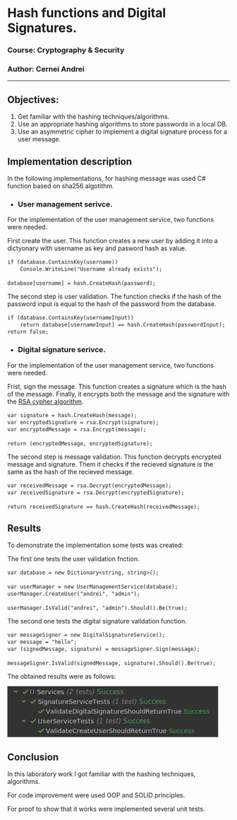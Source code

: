 # Hash functions and Digital Signatures.

### Course: Cryptography & Security
### Author: Cernei Andrei

----
## Objectives:
1. Get familiar with the hashing techniques/algorithms.
2. Use an appropriate hashing algorithms to store passwords in a local DB.
3. Use an asymmetric cipher to implement a digital signature process for a user message.

## Implementation description
In the following implementations, for hashing message was used C# function based on sha256 algotithm.

* ### User management serivce.
For the implementation of the user management service, two functions were needed.

First create the user. This function creates a new user by adding it into a dictyonary with username as key and pasword hash as value.   

```
if (database.ContainsKey(username))
    Console.WriteLine("Username already exists");

database[username] = hash.CreateHash(password);
```
The second step is user validation. The function checks if the hash of the password input is equal to the hash of the password from the database.
```
if (database.ContainsKey(usernameInput))
    return database[usernameInput] == hash.CreateHash(passwordInput);
return false;
```

* ### Digital signature serivce.
For the implementation of the user management service, two functions were needed.

Frist, sign the message. This function creates a signature which is the hash of the message. Finally, it encrypts both the message and the signature with the [RSA cypher algorithm](../CsLabs/AsymmetricCiphers/Rsa.cs).
```
var signature = hash.CreateHash(message);
var encryptedSignature = rsa.Encrypt(signature);
var encryptedMessage = rsa.Encrypt(message);

return (encryptedMessage, encryptedSignature);
```
The second step is message validation. This function decrypts encrypted message and signature. Them it checks if the recieved signature is the same as the hash of the recieved message.
```
var receivedMessage = rsa.Decrypt(encryptedMessage);
var receivedSignature = rsa.Decrypt(encryptedSignature);

return receivedSignature == hash.CreateHash(receivedMessage);
```

## Results

To demonstrate the implementation some tests was created:

The first one tests the user validation fnction.


```
var database = new Dictionary<string, string>();

var userManager = new UserManagementService(database);
userManager.CreateUser("andrei", "admin");

userManager.IsValid("andrei", "admin").Should().Be(true);
```


The second one tests the digital signature validation function.

```
var messageSigner = new DigitalSignatureService();
var message = "hello";
var (signedMessage, signature) = messageSigner.Sign(message);

messageSigner.IsValid(signedMessage, signature).Should().Be(true);
```
The obtained results were as follows:

![testsResult](./resources/ServiceTestsResult.png)

## Conclusion

In this laboratory work I got familiar with the hashing techniques, algorithms.

For code improvement were used OOP and SOLID principles.    

For proof to show that it works were implemented several unit tests.


